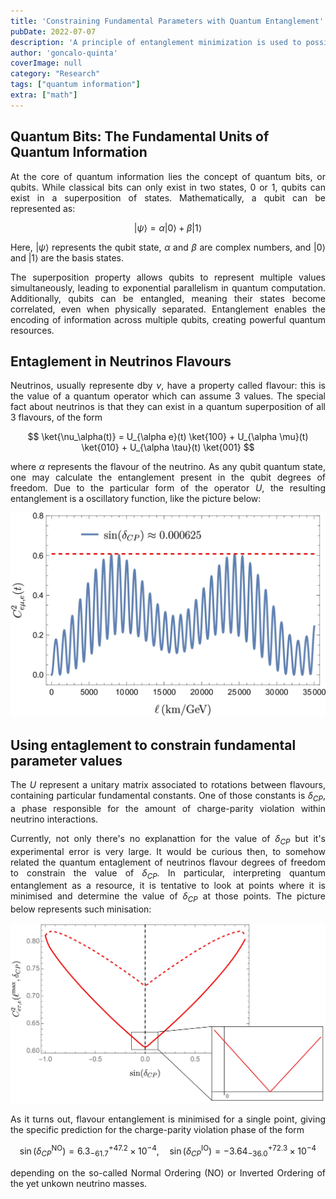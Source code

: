 ```yaml
---
title: 'Constraining Fundamental Parameters with Quantum Entanglement'
pubDate: 2022-07-07
description: 'A principle of entanglement minimization is used to possibly explain the values of neutrino mixing parameters.'
author: 'goncalo-quinta'
coverImage: null
category: "Research"
tags: ["quantum information"]
extra: ["math"]
---
```




## Quantum Bits: The Fundamental Units of Quantum Information

<div style="text-align: justify">

At the core of quantum information lies the concept of quantum bits, or qubits. While classical bits can only exist in two states, 0 or 1, qubits can exist in a superposition of states. Mathematically, a qubit can be represented as:

$$|\psi\rangle = \alpha |0\rangle + \beta |1\rangle$$

Here, $|\psi\rangle$ represents the qubit state, $\alpha$ and $\beta$ are complex numbers, and $|0\rangle$ and $|1\rangle$ are the basis states.

The superposition property allows qubits to represent multiple values simultaneously, leading to exponential parallelism in quantum computation. Additionally, qubits can be entangled, meaning their states become correlated, even when physically separated. Entanglement enables the encoding of information across multiple qubits, creating powerful quantum resources.

</div>



## Entaglement in Neutrinos Flavours

<div style="text-align: justify">

Neutrinos, usually represente dby $\nu$, have a property called flavour: this is the value of a quantum operator which can assume 3 values. The special fact about neutrinos is that they can exist in a quantum superposition of all 3 flavours, of the form

$$ \ket{\nu_\alpha(t)} = U_{\alpha e}(t) \ket{100} + U_{\alpha \mu}(t) \ket{010} + U_{\alpha \tau}(t) \ket{001} $$

where $\alpha$ represents the flavour of the neutrino. As any qubit quantum state, one may calculate the entanglement present in the qubit degrees of freedom. Due to the particular form of the operator $U$, the resulting entanglement is a oscillatory function, like the picture below:

![The plot thickens.](../../assets/plots/oscillations.webp)


</div>


## Using entaglement to constrain fundamental parameter values

<div style="text-align: justify">

The $U$ represent a unitary matrix associated to rotations between flavours, containing particular fundamental constants. One of those constants is $\delta_{CP}$, a phase responsible for the amount of charge-parity violation within neutrino interactions.

Currently, not only there's no explanattion for the value of $\delta_{CP}$ but it's experimental error is very large. It would be curious then, to somehow related the quantum entaglement of neutrinos flavour degrees of freedom to constrain the value of $\delta_{CP}$. In particular, interpreting quantum entanglement as a resource, it is tentative to look at points where it is minimised and determine the value of $\delta_{CP}$ at those points. The picture below represents such minisation:

![The plot thickens.](../../assets/plots/zoomed_in.webp)

As it turns out, flavour entanglement is minimised for a single point, giving the specific prediction for the charge-parity violation phase of the form

$$ \sin(\delta^{\textrm{NO}}_{CP}) = 6.3^{+47.2}_{-61.7} \times 10^{-4}, \quad  \sin(\delta^{\textrm{IO}}_{CP}) = -3.64^{+72.3}_{-36.0} \times 10^{-4}  $$

depending on the so-called Normal Ordering (NO) or Inverted Ordering of the yet unkown neutrino masses.

</div>




